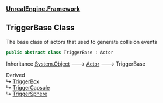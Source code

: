 ### [UnrealEngine.Framework](./UnrealEngine-Framework.md 'UnrealEngine.Framework')
## TriggerBase Class
The base class of actors that used to generate collision events  
```csharp
public abstract class TriggerBase : Actor
```
Inheritance [System.Object](https://docs.microsoft.com/en-us/dotnet/api/System.Object 'System.Object') &#129106; [Actor](./Actor.md 'UnrealEngine.Framework.Actor') &#129106; TriggerBase  

Derived  
&#8627; [TriggerBox](./TriggerBox.md 'UnrealEngine.Framework.TriggerBox')  
&#8627; [TriggerCapsule](./TriggerCapsule.md 'UnrealEngine.Framework.TriggerCapsule')  
&#8627; [TriggerSphere](./TriggerSphere.md 'UnrealEngine.Framework.TriggerSphere')  
